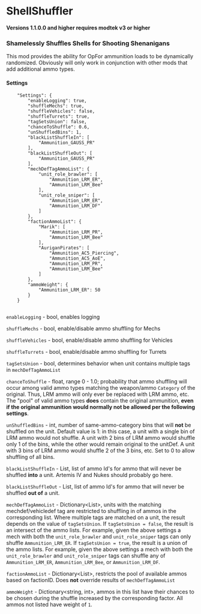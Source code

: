 # ShellShuffler

**Versions 1.1.0.0 and higher requires modtek v3 or higher**

### Shamelessly Shuffles Shells for Shooting Shenanigans

This mod provides the ability for OpFor ammunition loads to be dynamically randomized. Obviously will only work in conjunction with other mods that add additional ammo types.

#### Settings

```
	"Settings": {
		"enableLogging": true,
		"shuffleMechs": true,
		"shuffleVehicles": false,
		"shuffleTurrets": true,
		"tagSetsUnion": false,
		"chanceToShuffle": 0.6,
		"unShuffledBins": 1,
		"blackListShuffleIn": [
			"Ammunition_GAUSS_PR"
		],
		"blackListShuffleOut": [
			"Ammunition_GAUSS_PR"
		],
		"mechDefTagAmmoList": {
			"unit_role_brawler": [
				"Ammunition_LRM_ER",
				"Ammunition_LRM_Bee"
			],
			"unit_role_sniper": [
				"Ammunition_LRM_ER",
				"Ammunition_LRM_DF"
			]
		},
		"factionAmmoList": {
			"Marik": [
				"Ammunition_LRM_PR",
				"Ammunition_LRM_Bee"
			],
			"AuriganPirates": [
				"Ammunition_AC5_Piercing",
				"Ammunition_AC5_AoE",
				"Ammunition_LRM_PR",
				"Ammunition_LRM_Bee"
			]
		},
		"ammoWeight": {
			"Ammunition_LRM_ER": 50
		}
	}
  
  ```
  
`enableLogging` - bool, enables logging
  
`shuffleMechs` - bool, enable/disable ammo shuffling for Mechs
  
`shuffleVehicles` - bool, enable/disable ammo shuffling for Vehicles
   
`shuffleTurrets` - bool, enable/disable ammo shuffling for Turrets

`tagSetsUnion` - bool, determines behavior when unit contains multiple tags in `mechDefTagAmmoList`

`chanceToShuffle` - float, range 0 - 1.0; probability that ammo shuffling will occur among valid ammo types matching the weapon/ammo `Category` of the original. Thus, LRM ammo will only ever be replaced with LRM ammo, etc. The "pool" of valid ammo types <b>does</b> contain the original ammunition, <b>even if the original ammunition would normally not be allowed per the following settings</b>.

`unShuffledBins` - int, number of same-ammo-category bins that will <b>not</b> be shuffled on the unit. Default value is 1: in this case, a unit with a single bin of LRM ammo would not shuffle. A unit with 2 bins of LRM ammo would shuffle only 1 of the bins, while the other would remain original to the unitDef. A unit with 3 bins of LRM ammo would shuffle 2 of the 3 bins, etc. Set to 0 to allow shuffling of all bins.

`blackListShuffleIn` - List<string>, list of ammo Id's for ammo that will never be shuffled <b>into</b> a unit. Artemis IV and Nukes should probably go here.

`blackListShuffleOut` - List<string>, list of ammo Id's for ammo that will never be shuffled <b>out of</b> a unit.

`mechDefTagAmmoList` - Dictionary<List<string>>, units with the matching mechdef/vehicledef tag are restricted to shuffling in of ammos in the corresponding list. Where multiple tags are matched on a unit, the result depends on the value of `tagSetsUnion`. If `tagSetsUnion = false`, the result is an intersect of the ammo lists. For example, given the above settings a mech with both the `unit_role_brawler` and `unit_role_sniper` tags can only shuffle `Ammunition_LRM_ER`. If `tagSetsUnion = true`, the result is a union of the ammo lists. For example, given the above settings a mech with both the `unit_role_brawler` and `unit_role_sniper` tags can shuffle any of `Ammunition_LRM_ER`, `Ammunition_LRM_Bee`, or `Ammunition_LRM_DF`.
	
`factionAmmoList` - Dictionary<List<string>>, restricts the pool of available ammos based on factionID. Does <b>not</b> override results of `mechDefTagAmmoList`

`ammoWeight` - Dictionary<string, int>, ammos in this list have their chances to be chosen during the shuffle increased by the corresponding factor. All ammos not listed have weight of `1`.
